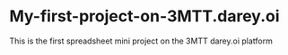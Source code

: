# My-first-project-on-3MTT.darey.oi
This is the first spreadsheet mini project on the 3MTT darey.oi platform
